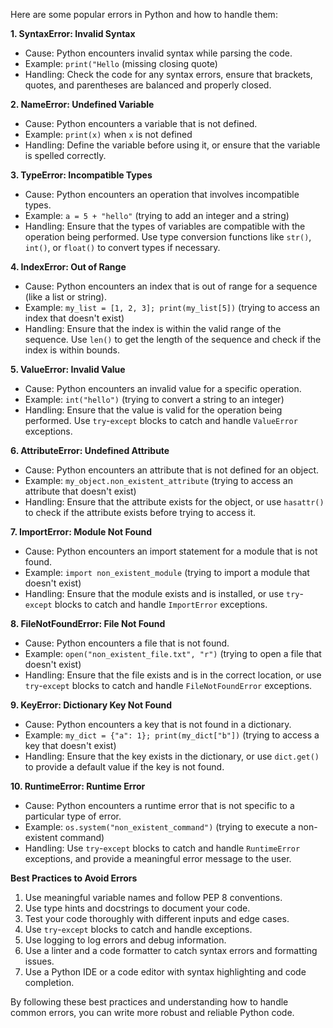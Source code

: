 Here are some popular errors in Python and how to handle them:

**1. SyntaxError: Invalid Syntax**

- Cause: Python encounters invalid syntax while parsing the code.
- Example: `print("Hello` (missing closing quote)
- Handling: Check the code for any syntax errors, ensure that brackets, quotes, and parentheses are balanced and properly closed.

**2. NameError: Undefined Variable**

- Cause: Python encounters a variable that is not defined.
- Example: `print(x)` when `x` is not defined
- Handling: Define the variable before using it, or ensure that the variable is spelled correctly.

**3. TypeError: Incompatible Types**

- Cause: Python encounters an operation that involves incompatible types.
- Example: `a = 5 + "hello"` (trying to add an integer and a string)
- Handling: Ensure that the types of variables are compatible with the operation being performed. Use type conversion functions like `str()`, `int()`, or `float()` to convert types if necessary.

**4. IndexError: Out of Range**

- Cause: Python encounters an index that is out of range for a sequence (like a list or string).
- Example: `my_list = [1, 2, 3]; print(my_list[5])` (trying to access an index that doesn't exist)
- Handling: Ensure that the index is within the valid range of the sequence. Use `len()` to get the length of the sequence and check if the index is within bounds.

**5. ValueError: Invalid Value**

- Cause: Python encounters an invalid value for a specific operation.
- Example: `int("hello")` (trying to convert a string to an integer)
- Handling: Ensure that the value is valid for the operation being performed. Use `try`-`except` blocks to catch and handle `ValueError` exceptions.

**6. AttributeError: Undefined Attribute**

- Cause: Python encounters an attribute that is not defined for an object.
- Example: `my_object.non_existent_attribute` (trying to access an attribute that doesn't exist)
- Handling: Ensure that the attribute exists for the object, or use `hasattr()` to check if the attribute exists before trying to access it.

**7. ImportError: Module Not Found**

- Cause: Python encounters an import statement for a module that is not found.
- Example: `import non_existent_module` (trying to import a module that doesn't exist)
- Handling: Ensure that the module exists and is installed, or use `try`-`except` blocks to catch and handle `ImportError` exceptions.

**8. FileNotFoundError: File Not Found**

- Cause: Python encounters a file that is not found.
- Example: `open("non_existent_file.txt", "r")` (trying to open a file that doesn't exist)
- Handling: Ensure that the file exists and is in the correct location, or use `try`-`except` blocks to catch and handle `FileNotFoundError` exceptions.

**9. KeyError: Dictionary Key Not Found**

- Cause: Python encounters a key that is not found in a dictionary.
- Example: `my_dict = {"a": 1}; print(my_dict["b"])` (trying to access a key that doesn't exist)
- Handling: Ensure that the key exists in the dictionary, or use `dict.get()` to provide a default value if the key is not found.

**10. RuntimeError: Runtime Error**

- Cause: Python encounters a runtime error that is not specific to a particular type of error.
- Example: `os.system("non_existent_command")` (trying to execute a non-existent command)
- Handling: Use `try`-`except` blocks to catch and handle `RuntimeError` exceptions, and provide a meaningful error message to the user. 

**Best Practices to Avoid Errors**

1. Use meaningful variable names and follow PEP 8 conventions.
2. Use type hints and docstrings to document your code.
3. Test your code thoroughly with different inputs and edge cases.
4. Use `try`-`except` blocks to catch and handle exceptions.
5. Use logging to log errors and debug information.
6. Use a linter and a code formatter to catch syntax errors and formatting issues.
7. Use a Python IDE or a code editor with syntax highlighting and code completion.

By following these best practices and understanding how to handle common errors, you can write more robust and reliable Python code.